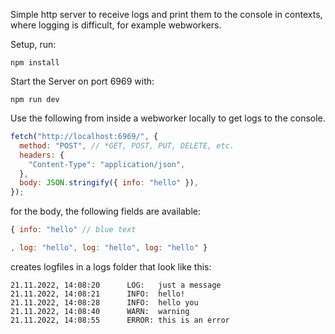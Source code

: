 Simple http server to receive logs and print them to the console in contexts, where logging is difficult, for example webworkers.

Setup, run:

```
npm install
```

Start the Server on port 6969 with:

```
npm run dev
```

Use the following from inside a webworker locally to get logs to the console.

```js
fetch("http://localhost:6969/", {
  method: "POST", // *GET, POST, PUT, DELETE, etc.
  headers: {
    "Content-Type": "application/json",
  },
  body: JSON.stringify({ info: "hello" }),
});
```

for the body, the following fields are available:

```js
{ info: "hello" // blue text

, log: "hello", log: "hello", log: "hello" }
```

creates logfiles in a logs folder that look like this:

```
21.11.2022, 14:08:20      LOG:   just a message
21.11.2022, 14:08:21      INFO:  hello!
21.11.2022, 14:08:28      INFO:  hello you
21.11.2022, 14:08:40      WARN:  warning
21.11.2022, 14:08:55      ERROR: this is an error
```
